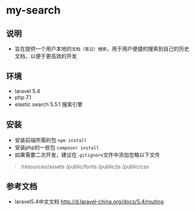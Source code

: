 # my-search

## 说明
* 旨在提供一个用户本地的`文档（笔记）搜索`，用于用户便捷的搜索到自己的历史文档，以便于更高效的开发

## 环境
* laravel 5.4
* php 7.1
* elastic search 5.5.1 搜索引擎

## 安装
* 安装前端所需的包 `npm install`
* 安装php的一些包 `composer install`
* 如果需要二次开发，建议在`.gitignore`文件中添加忽略以下文件
> /resources/assets
  /public/fonts
  /public/js
  /public/css


## 参考文档
* laravel5.4中文文档  http://d.laravel-china.org/docs/5.4/routing

